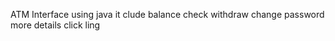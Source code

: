 ATM Interface 
using java 
it clude 
balance check
withdraw
change password
more details click ling

